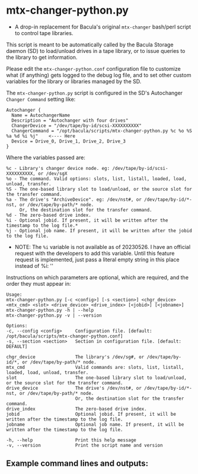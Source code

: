 # mtx-changer-python.py
- A drop-in replacement for Bacula's original `mtx-changer` bash/perl script to control tape libraries.

This script is meant to be automatically called by the Bacula Storage daemon (SD) to load/unload drives in a tape library, or to issue queries to the library to get information.

Please edit the `mtx-changer-python.conf` configuration file to customize what (if anything) gets logged to the debug log file, and to set other custom variables for the library or libraries managed by the SD.

The `mtx-changer-python.py` script is configured in the SD's Autochanger `Changer Command` setting like:
```
Autochanger {
  Name = AutochangerName
  Description = "Autochanger with four drives"
  ChangerDevice = "/dev/tape/by-id/scsi-XXXXXXXXXX"
  ChangerCommand = "/opt/bacula/scripts/mtx-changer-python.py %c %o %S %a %d %i %j"    <---- Here
  Device = Drive_0, Drive_1, Drive_2, Drive_3
}
```

Where the variables passed are:
```
%c - Library's changer device node. eg: /dev/tape/by-id/scsi-XXXXXXXXXX, or /dev/sgX
%o - The command. Valid options: slots, list, listall, loaded, load, unload, transfer.
%S - The one-based library slot to load/unload, or the source slot for the transfer command.
%a - The drive's "ArchiveDevice". eg: /dev/nst#, or /dev/tape/by-id/*-nst, or /dev/tape/by-path/* node.
     Or, the destination slot for the transfer command.
%d - The zero-based drive index.
%i - Optional jobid. If present, it will be written after the timestamp to the log file.*
%j - Optional job name. If present, it will be written after the jobid to the log file.
```
* NOTE: The `%i` variable is not available as of 20230526. I have an official request with the developers to add this variable. Until this feature request is implemented, just pass a literal empty string in this place instead of %i: ''

Instructions on which parameters are optional, which are required, and the order they must appear in:
```
Usage:
mtx-changer-python.py [-c <config>] [-s <section>] <chgr_device> <mtx_cmd> <slot> <drive_device> <drive_index> [<jobid>] [<jobname>]
mtx-changer-python.py -h | --help
mtx-changer-python.py -v | --version

Options:
-c, --config <config>     Configuration file. [default: /opt/bacula/scripts/mtx-changer-python.conf]
-s, --section <section>   Section in configuration file. [default: DEFAULT]

chgr_device               The library's /dev/sg#, or /dev/tape/by-id/*, or /dev/tape/by-path/* node.
mtx_cmd                   Valid commands are: slots, list, listall, loaded, load, unload, transfer.
slot                      The one-based library slot to load/unload, or the source slot for the transfer command.
drive_device              The drive's /dev/nst#, or /dev/tape/by-id/*-nst, or /dev/tape/by-path/* node.
                          Or, the destination slot for the transfer command.
drive_index               The zero-based drive index.
jobid                     Optional jobid. If present, it will be written after the timestamp to the log file.
jobname                   Optional job name. If present, it will be written after the timestamp to the log file.

-h, --help                Print this help message
-v, --version             Print the script name and version
```

## Example command lines and outputs:


